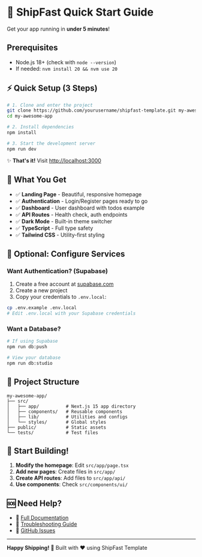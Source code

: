 # 🚀 ShipFast Quick Start Guide

Get your app running in **under 5 minutes**!

## Prerequisites

- Node.js 18+ (check with `node --version`)
- If needed: `nvm install 20 && nvm use 20`

## ⚡ Quick Setup (3 Steps)

```bash
# 1. Clone and enter the project
git clone https://github.com/yourusername/shipfast-template.git my-awesome-app
cd my-awesome-app

# 2. Install dependencies
npm install

# 3. Start the development server
npm run dev
```

✨ **That's it!** Visit [http://localhost:3000](http://localhost:3000)

## 🎯 What You Get

- ✅ **Landing Page** - Beautiful, responsive homepage
- ✅ **Authentication** - Login/Register pages ready to go
- ✅ **Dashboard** - User dashboard with todos example
- ✅ **API Routes** - Health check, auth endpoints
- ✅ **Dark Mode** - Built-in theme switcher
- ✅ **TypeScript** - Full type safety
- ✅ **Tailwind CSS** - Utility-first styling

## 🔧 Optional: Configure Services

### Want Authentication? (Supabase)

1. Create a free account at [supabase.com](https://supabase.com)
2. Create a new project
3. Copy your credentials to `.env.local`:

```bash
cp .env.example .env.local
# Edit .env.local with your Supabase credentials
```

### Want a Database?

```bash
# If using Supabase
npm run db:push

# View your database
npm run db:studio
```

## 📁 Project Structure

```
my-awesome-app/
├── src/
│   ├── app/          # Next.js 15 app directory
│   ├── components/   # Reusable components
│   ├── lib/          # Utilities and configs
│   └── styles/       # Global styles
├── public/           # Static assets
└── tests/            # Test files
```

## 🎨 Start Building!

1. **Modify the homepage**: Edit `src/app/page.tsx`
2. **Add new pages**: Create files in `src/app/`
3. **Create API routes**: Add files to `src/app/api/`
4. **Use components**: Check `src/components/ui/`

## 🆘 Need Help?

- 📖 [Full Documentation](./README.md)
- 🐛 [Troubleshooting Guide](./TROUBLESHOOTING.md)
- 💬 [GitHub Issues](https://github.com/yourusername/shipfast-template/issues)

---

**Happy Shipping!** 🚢 Built with ❤️ using ShipFast Template